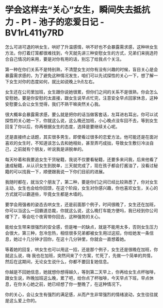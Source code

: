 # 学会这样去“关心”女生，瞬间失去抵抗力 - P1 - 池子的恋爱日记 - BV1rL411y7RD

怎么可进可退的哄女生，哄好了升温感情，哄不好也不会暴露需求感，这种哄女生方法，你打着灯笼都很难找到，今天就先讲三种安慰女生的方式，兄弟们来挑选符合自己情况的来用，要是对你有用的话，别忘了给我点个关注。

第一种在你们关系不是特别熟，不清楚女生对你有没有兴趣的时候，盲目关心是会暴露需求感的，为了避免这种情况发生，咱们可以先试探性的关心一下，想了解一下女生对你的态度如何，就比如说晚上9点左右。

女生还在公司里加班，女生跟你说她很累，但你们之间的关系不是很熟，你会怎么安慰她，要是你安慰的太直接，跟女生说早点忙完，注意安全早点回家休息，这种安慰要么会让女生觉得，我们不熟干嘛突然关心我。

很大概率会暴露需求感，要么就是把你的话当做客套话，左耳进右耳出，你可以试探性的关心她一下，你就这么说，这么晚还加班，小心晚点没车回不去，等到女生回复了你以后，你再根据女生的态度，选择是要继续关心呢。

还是直接终止话题，其实很多男生，即使看过很多的恋爱方法，他可能还是在面对喜欢的女生时，不知道该怎么去和她相处，甚至弄巧成拙，导致女生敷衍冷淡自己，之前就有个朋友，听说我是讲脱单的。

每天吵着和我要追女生干货秘籍，我说不仅要看秘籍，还要多来问我，后来他看了速成秘籍，从认识女生到脱单，三天就完成了，现在孩子都会打酱油了，没看过秘籍的可以找我一下，顺便跟我说一下你们目前的进展。

我随时都在，就当交个朋友了，第二种，要是你们之间已经比较熟悉了，你对女生主动，女生也会给你回馈，在这个阶段，女生对你感兴趣，你也喜欢女生，关心的方式就可以霸道些，毕竟女生都是木墙的。

要学会用强者的姿态去哄女生，还是前面那个例子，时间很晚了，女生还在加班，你可以当这么一回霸道总裁，你就这么说，这么晚打车能方便吗，我已经到你公司楼下了，等会吃个夜宵带你回去，这种强势的关心。

能给女生带来很强烈的安全感，但是唯一的缺点，就是不能用太多，否则女生压力会很大，第三种，忽冷忽热，相信很多兄弟都被女生用过这招，你给她发一条信息，她过十几分钟才回你，在这十几分钟里，你就会一直想着她。

等着她的回复，哄女生也可以用这一招，还是那个例子，女生还是很晚在加班，你就这么说，嗨 我也在加班，突然间来了个方案，忙死了，先做一个简单的共情，然后在这期间，无论女生说什么，你都不要回复她信息。

你越是不回她信息，她就想你想得越久，等到第二天早上，你再给女生点杯咖啡，跟女生说，昨晚加班这么晚，累了吧，给你点了杯咖啡，今天早点下班，早点休息，在你关心她之前，她已经想了你一整晚了，在这种情况下。

你的关心，会让女生有强烈的满足感，从而产生非常强烈的情绪波动，女生往往就是这么爱上你的。